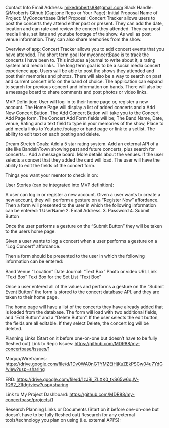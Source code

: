 Contact Info 
Email Address: mikedroberts88@gmail.com
Slack Handle: @Mroberts
Github (Captone Repo or Your Page): 
Initial Proposal
Name of Project: MyConcertbase
Brief Proposal:   Concert Tracker allows users to post the concerts they attend either past or present. They can add the date, location and can rate and review the concert they attended. They can post media links, set lists and youtube footage of the show. As well as post venue information. They can also share memories from the show. 


Overview of app: 
Concert Tracker allows you to add concert events that you have attended. The short term goal for myconcertBase is to track the concerts I have been to. This includes a journal to write about it, a rating system and media links. The long term goal is to be a social media concert experience app. Users will be able to post the shows they attended and post their memories and photos.  There will also be a way to search on past and current concert info on the band of choice. The application can expand to search for previous concert and information on bands. There will also be a message board to share comments and post photos or video links. 


MVP Definition: 
User will log-in to their home page or, register a new account.
The Home Page will display a list of added concerts and a Add New Concert Button.
The Add Concert Button will take you to the Concert Add Page form. 
The Concert Add Form fields will be; 
The Band Name, Date, venue, Rating and a text field to type in your memories of the show,
Place to add media links  to Youtube.footage or band page or link to a setlist.
The ability to edit text on each posting and delete. 
 





Dream Stretch Goals:
Add a 5 star rating system.
Add an external API of a site like BandsInTown showing past and future concerts, plus search for concerts. . 
Add a message board. 
More details about the venues. 
If the user selects a concert that they added the card will load. The user will have the ability to edit the fields of the concert form. 
 


Things you want your mentor to check in on:
 


User Stories (can be integrated into MVP definition):

A user can log in or register a new account.
Given a user wants to create a new account, they will perform a gesture on a “Register Now” affordance. Then a form will presented to the user in which the following information can be entered:
	1 UserName
	2. Email Address.
	3. Password
	4. Submit Button

Once the user performs a gesture on the “Submit Button” they will be taken to the users home page. 
	
Given a user wants to log a concert when a user performs a gesture on a “Log Concert” affordance.

Then a form should be presented to the user in which the following information can be entered:

Band
Venue “Location”
Date
Journal: “Text Box”
Photo or video URL Link “Text Box”
Text Box for the Set List “Text Box”


Once a user entered all of the values and performs a gesture on the “Submit Event Button” the form is stored to the concert database API. and they are taken to their home page. 

The home page will have a list of the concerts they have already added that is loaded from the database. The form will load with two additional fields, and “Edit Button” and a “Delete Button”. If the user selects the edit button, the fields are all editable. If they select Delete, the concert log will be deleted. 






Planning Links (Start on it before one-on-one but doesn’t have to be fully fleshed out)
Link to Repo Issues: 
https://github.com/MDR88/my-concertbase/issues/1

Moqup/Wireframes: https://drive.google.com/file/d/1Dv0WAOnGTYMZEiHjKuZEkPSCw04u7YdG/view?usp=sharing

ERD: https://drive.google.com/file/d/1zJBi_ZLXK0_tkS65w6gJV-1Q92_Zlfdg/view?usp=sharing

Link to My Project Dashboard: https://github.com/MDR88/my-concertbase/projects/1


Research Planning Links or Documents (Start on it before one-on-one but doesn’t have to be fully fleshed out)
Research for any external tools/technology you plan on using (i.e. external API’S): 
